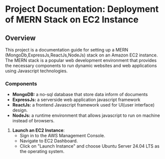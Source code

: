 # Project Documentation: Deployment of MERN Stack on EC2 Instance

## Overview

This project is a documentation guide for setting up a MERN (MongoDb,ExpressJs,ReactJs,NodeJs) stack on an Amazon EC2 instance. The MERN stack is a popular web development environment that provides the necessary components to run dynamic websites and web applications using Javascript technologies.

### Components

- **MongoDB:** a no-sql database that store data inform of documents
- **ExpressJs:** a serverside web application javascript framework
- **ReactJs:** a frontend Javascript framework used for UI(user interface) design.
- **NodeJs:** a runtime environment that allows javascript to run on machine instead of browsers.

1. **Launch an EC2 Instance**: 
   - Sign in to the AWS Management Console.
   - Navigate to EC2 Dashboard.
   - Click on "Launch Instance" and choose Ubuntu Server 24.04 LTS as the operating system.
